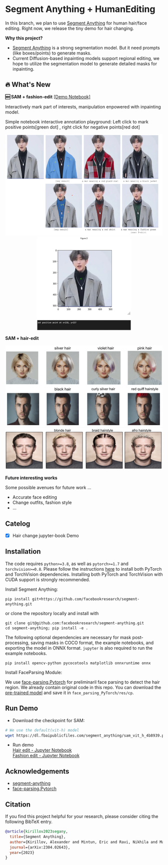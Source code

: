 # Segment Anything + HumanEditing
In this branch, we plan to use [Segment Anything](https://github.com/facebookresearch/segment-anything) for human hair/face editing. Right now, we release the tiny demo for hair changing.

**Why this project?**
- [Segment Anything](https://github.com/facebookresearch/segment-anything) is a strong segmentation model. But it need prompts (like boxes/points) to generate masks. 
- Current Diffusion-based inpainting models support regional editing, we hope to utilize the segmentation model to generate detailed masks for inpainting.

## 🔥 What's New

**🆕 SAM + fashion-edit** [[Demo Notebook]](./fashion_edit.ipynb)


Interactively mark part of interests, manipulation enpowered with inpainting model. <br>

Simple notebook interactive annotation playground: Left click to mark positive points[green dot] , right click for negative points[red dot]

<center class="half">
    <img src="./assets/interactive-fashion-edit.png" width="600" height="325"/><img src="./assets/interactive-mark.gif" width="300" height="300"/>
</center>

**SAM + hair-edit**

![](./assets/231-hair-edit.png)
![](./assets/zuck-hair-edit.png)


**Future interesting works**

Some possible avenues for future work ...
- Accurate face editing
- Change outfits, fashion style
- ...



## Catelog
- [x] Hair change jupyter-book Demo

## Installation
The code requires `python>=3.8`, as well as `pytorch>=1.7` and `torchvision>=0.8`. Please follow the instructions [here](https://pytorch.org/get-started/locally/) to install both PyTorch and TorchVision dependencies. Installing both PyTorch and TorchVision with CUDA support is strongly recommended.

Install Segment Anything:

```
pip install git+https://github.com/facebookresearch/segment-anything.git
```

or clone the repository locally and install with

```
git clone git@github.com:facebookresearch/segment-anything.git
cd segment-anything; pip install -e .
```

The following optional dependencies are necessary for mask post-processing, saving masks in COCO format, the example notebooks, and exporting the model in ONNX format. `jupyter` is also required to run the example notebooks.
```
pip install opencv-python pycocotools matplotlib onnxruntime onnx
```

Install FaceParsing Module:

We use [face-parsing.Pytorch](https://github.com/zllrunning/face-parsing.PyTorch) for preliminaril face parsing to detect the hair region. We already contain original code in this repo. You can download the [pre-trained model](https://drive.google.com/open?id=154JgKpzCPW82qINcVieuPH3fZ2e0P812) and save it in `face_parsing_PyTorch/res/cp`.

## Run Demo
- Download the checkpoint for SAM:

```bash
# We use the default(vit-h) model
wget https://dl.fbaipublicfiles.com/segment_anything/sam_vit_h_4b8939.pth
```

- Run demo<br>
[Hair edit - Jupyter Notebook](sam_hair.ipynb) <br>
[Fashion edit - Jupyter Notebook](fashion_edit.ipynb) <br>


## Acknowledgements
- [segment-anything](https://github.com/facebookresearch/segment-anything)
- [face-parsing.Pytorch](https://github.com/zllrunning/face-parsing.PyTorch)

## Citation
If you find this project helpful for your research, please consider citing the following BibTeX entry.
```BibTex
@article{kirillov2023segany,
  title={Segment Anything}, 
  author={Kirillov, Alexander and Mintun, Eric and Ravi, Nikhila and Mao, Hanzi and Rolland, Chloe and Gustafson, Laura and Xiao, Tete and Whitehead, Spencer and Berg, Alexander C. and Lo, Wan-Yen and Doll{\'a}r, Piotr and Girshick, Ross},
  journal={arXiv:2304.02643},
  year={2023}
}
```